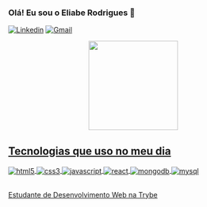 ### Olá! Eu sou o Eliabe Rodrigues 👋

[![Linkedin](https://img.shields.io/badge/LinkedIn-0077B5?style=for-the-badge&logo=linkedin&logoColor=white)](https://www.linkedin.com/in/eliabe-rodrigues) [![Gmail](https://img.shields.io/badge/Gmail-D14836?style=for-the-badge&logo=gmail&logoColor=white)](mail.google.com/eliabe.rodrgu3s@gmail.com)

<div align="center">
  <a href="https://github.com/EliabeRP">
  <img height="180em" src="https://github-readme-stats.vercel.app/api?username=eliaberp&show_icons=true&theme=onedark&include_all_commits=true&count_private=true"/>
</div>  

## Tecnologias que uso no meu dia
 <div style="display: inline_block">
   <img align="center" alt="html5" src="https://img.shields.io/badge/HTML5-E34F26?style=for-the-badge&logo=html5&logoColor=white">
   <img align="center" alt="css3" src="https://img.shields.io/badge/CSS3-1572B6?style=for-the-badge&logo=css3&logoColor=white">
   <img align="center" alt="javascript" src="https://img.shields.io/badge/JavaScript-F7DF1E?style=for-the-badge&logo=javascript&logoColor=black">
   <img align="center" alt="react" src="https://img.shields.io/badge/React-20232A?style=for-the-badge&logo=react&logoColor=61DAFB">
   <img align="center" alt="mongodb" src="https://img.shields.io/badge/MongoDB-4EA94B?style=for-the-badge&logo=mongodb&logoColor=white">
   <img align="center" alt="mysql" src="https://img.shields.io/badge/MySQL-00000F?style=for-the-badge&logo=mysql&logoColor=white">
 </div><br/>
  
Estudante de Desenvolvimento Web na Trybe
